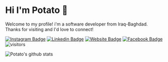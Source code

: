 # Hi I'm Potato 👋
Welcome to my profile! i'm a software developer from Iraq-Baghdad. Thanks for visiting and I'd love to connect!
<!--Website -->
[![Instagram Badge](https://img.shields.io/badge/-Instagram-e4405f?style=flat-square&logo=Instagram&logoColor=white)](https://instagram.com/cusastudio)
[![Linkedin Badge](https://img.shields.io/badge/-LinkedIn-0e76a8?style=flat-square&logo=Linkedin&logoColor=white)](https://www.linkedin.com/mwlite/in/sajad-samir-210b771a5)
[![Website Badge](https://img.shields.io/badge/Website-3b5998?style=flat-square&logo=google-chrome&logoColor=white)](http://sajadsamer.me)
[![Facebook Badge](https://img.shields.io/badge/-Facebook-0088cc?style=flat-square&logo=Facebook&logoColor=white)](https://www.facebook.com/people/Sajad-Samer/100008228555745)
![visitors](https://visitor-badge.laobi.icu/badge?page_id=potato-01.potato-01)

![Potato's github stats](https://github-readme-stats.vercel.app/api?username=potato-0&show_icons)

<!-- [![Twitter Badge](https://img.shields.io/badge/-Twitter-00acee?style=flat-square&logo=Twitter&logoColor=white)]()
[![YouTube Badge](https://img.shields.io/badge/-YouTube-e4405f?style=flat-square&logo=Youtube&logoColor=white)]() -->

